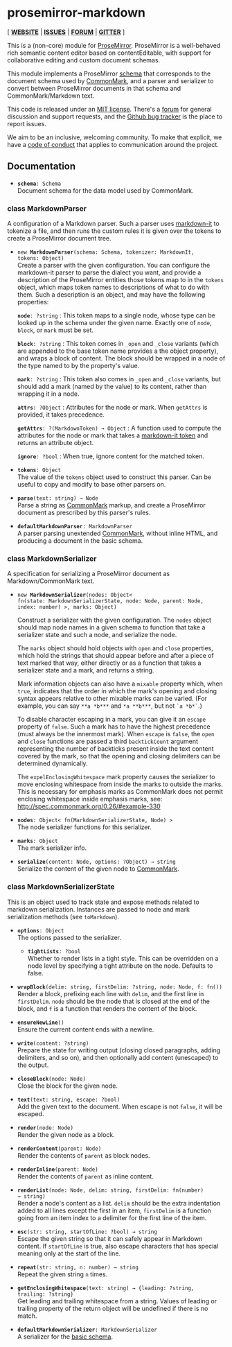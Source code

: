 # prosemirror-markdown

[ [**WEBSITE**](http://prosemirror.net) | [**ISSUES**](https://github.com/prosemirror/prosemirror-markdown/issues) | [**FORUM**](https://discuss.prosemirror.net) | [**GITTER**](https://gitter.im/ProseMirror/prosemirror) ]

This is a (non-core) module for [ProseMirror](http://prosemirror.net).
ProseMirror is a well-behaved rich semantic content editor based on
contentEditable, with support for collaborative editing and custom
document schemas.

This module implements a ProseMirror
[schema](http://prosemirror\.net/docs/guide/#schema) that corresponds to
the document schema used by [CommonMark](http://commonmark.org/), and
a parser and serializer to convert between ProseMirror documents in
that schema and CommonMark/Markdown text.

This code is released under an
[MIT license](https://github.com/prosemirror/prosemirror/tree/master/LICENSE).
There's a [forum](http://discuss.prosemirror.net) for general
discussion and support requests, and the
[Github bug tracker](https://github.com/prosemirror/prosemirror/issues)
is the place to report issues.

We aim to be an inclusive, welcoming community. To make that explicit,
we have a [code of
conduct](http://contributor-covenant.org/version/1/1/0/) that applies
to communication around the project.

## Documentation

 * **`schema`**`: Schema`\
   Document schema for the data model used by CommonMark.


### class MarkdownParser

A configuration of a Markdown parser. Such a parser uses
[markdown-it](https://github.com/markdown-it/markdown-it) to
tokenize a file, and then runs the custom rules it is given over
the tokens to create a ProseMirror document tree.

 * `new `**`MarkdownParser`**`(schema: Schema, tokenizer: MarkdownIt, tokens: Object)`\
   Create a parser with the given configuration. You can configure
   the markdown-it parser to parse the dialect you want, and provide
   a description of the ProseMirror entities those tokens map to in
   the `tokens` object, which maps token names to descriptions of
   what to do with them. Such a description is an object, and may
   have the following properties:

   **`node`**`: ?string`
     : This token maps to a single node, whose type can be looked up
       in the schema under the given name. Exactly one of `node`,
       `block`, or `mark` must be set.

   **`block`**`: ?string`
     : This token comes in `_open` and `_close` variants (which are
       appended to the base token name provides a the object
       property), and wraps a block of content. The block should be
       wrapped in a node of the type named to by the property's
       value.

   **`mark`**`: ?string`
     : This token also comes in `_open` and `_close` variants, but
       should add a mark (named by the value) to its content, rather
       than wrapping it in a node.

   **`attrs`**`: ?Object`
     : Attributes for the node or mark. When `getAttrs` is provided,
       it takes precedence.

   **`getAttrs`**`: ?(MarkdownToken) → Object`
     : A function used to compute the attributes for the node or mark
       that takes a [markdown-it
       token](https://markdown-it.github.io/markdown-it/#Token) and
       returns an attribute object.

   **`ignore`**`: ?bool`
     : When true, ignore content for the matched token.

 * **`tokens`**`: Object`\
   The value of the `tokens` object used to construct
   this parser. Can be useful to copy and modify to base other
   parsers on.

 * **`parse`**`(text: string) → Node`\
   Parse a string as [CommonMark](http://commonmark.org/) markup,
   and create a ProseMirror document as prescribed by this parser's
   rules.


 * **`defaultMarkdownParser`**`: MarkdownParser`\
   A parser parsing unextended [CommonMark](http://commonmark.org/),
   without inline HTML, and producing a document in the basic schema.


### class MarkdownSerializer

A specification for serializing a ProseMirror document as
Markdown/CommonMark text.

 * `new `**`MarkdownSerializer`**`(nodes: Object< fn(state: MarkdownSerializerState, node: Node, parent: Node, index: number) >, marks: Object)`

   Construct a serializer with the given configuration. The `nodes`
   object should map node names in a given schema to function that
   take a serializer state and such a node, and serialize the node.

   The `marks` object should hold objects with `open` and `close`
   properties, which hold the strings that should appear before and
   after a piece of text marked that way, either directly or as a
   function that takes a serializer state and a mark, and returns a
   string.

   Mark information objects can also have a `mixable` property
   which, when `true`, indicates that the order in which the mark's
   opening and closing syntax appears relative to other mixable
   marks can be varied. (For example, you can say `**a *b***` and
   `*a **b***`, but not `` `a *b*` ``.)

   To disable character escaping in a mark, you can give it an
   `escape` property of `false`. Such a mark has to have the highest
   precedence (must always be the innermost mark). When `escape` is
   `false`, the `open` and `close` functions are passed a third
   `backtickCount` argument representing the number of backticks
   present inside the text content covered by the mark, so that the
   opening and closing delimiters can be determined dynamically.

   The `expelEnclosingWhitespace` mark property causes the
   serializer to move enclosing whitespace from inside the marks to
   outside the marks. This is necessary for emphasis marks as
   CommonMark does not permit enclosing whitespace inside emphasis
   marks, see: http://spec.commonmark.org/0.26/#example-330

 * **`nodes`**`: Object< fn(MarkdownSerializerState, Node) >`\
   The node serializer
   functions for this serializer.

 * **`marks`**`: Object`\
   The mark serializer info.

 * **`serialize`**`(content: Node, options: ?Object) → string`\
   Serialize the content of the given node to
   [CommonMark](http://commonmark.org/).


### class MarkdownSerializerState

This is an object used to track state and expose
methods related to markdown serialization. Instances are passed to
node and mark serialization methods (see `toMarkdown`).

 * **`options`**`: Object`\
   The options passed to the serializer.

    * **`tightLists`**`: ?bool`\
      Whether to render lists in a tight style. This can be overridden
      on a node level by specifying a tight attribute on the node.
      Defaults to false.

 * **`wrapBlock`**`(delim: string, firstDelim: ?string, node: Node, f: fn())`\
   Render a block, prefixing each line with `delim`, and the first
   line in `firstDelim`. `node` should be the node that is closed at
   the end of the block, and `f` is a function that renders the
   content of the block.

 * **`ensureNewLine`**`()`\
   Ensure the current content ends with a newline.

 * **`write`**`(content: ?string)`\
   Prepare the state for writing output (closing closed paragraphs,
   adding delimiters, and so on), and then optionally add content
   (unescaped) to the output.

 * **`closeBlock`**`(node: Node)`\
   Close the block for the given node.

 * **`text`**`(text: string, escape: ?bool)`\
   Add the given text to the document. When escape is not `false`,
   it will be escaped.

 * **`render`**`(node: Node)`\
   Render the given node as a block.

 * **`renderContent`**`(parent: Node)`\
   Render the contents of `parent` as block nodes.

 * **`renderInline`**`(parent: Node)`\
   Render the contents of `parent` as inline content.

 * **`renderList`**`(node: Node, delim: string, firstDelim: fn(number) → string)`\
   Render a node's content as a list. `delim` should be the extra
   indentation added to all lines except the first in an item,
   `firstDelim` is a function going from an item index to a
   delimiter for the first line of the item.

 * **`esc`**`(str: string, startOfLine: ?bool) → string`\
   Escape the given string so that it can safely appear in Markdown
   content. If `startOfLine` is true, also escape characters that
   has special meaning only at the start of the line.

 * **`repeat`**`(str: string, n: number) → string`\
   Repeat the given string `n` times.

 * **`getEnclosingWhitespace`**`(text: string) → {leading: ?string, trailing: ?string}`\
   Get leading and trailing whitespace from a string. Values of
   leading or trailing property of the return object will be undefined
   if there is no match.


 * **`defaultMarkdownSerializer`**`: MarkdownSerializer`\
   A serializer for the [basic schema](#schema).
